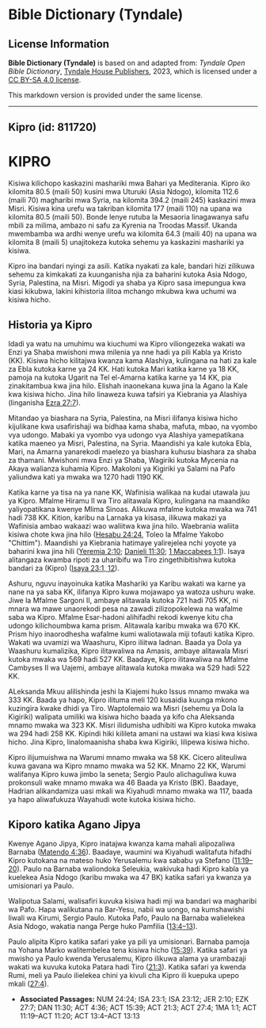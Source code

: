 # Bible Dictionary (Tyndale)

## License Information

**Bible Dictionary (Tyndale)** is based on and adapted from: _Tyndale Open Bible Dictionary_, [Tyndale House Publishers](https://tyndaleopenresources.com/), 2023, which is licensed under a [CC BY-SA 4.0 license](https://creativecommons.org/licenses/by-sa/4.0/legalcode.en).

This markdown version is provided under the same license.



--------------------------------

## Kipro (id: 811720)

KIPRO
=====

Kisiwa kilichopo kaskazini mashariki mwa Bahari ya Mediterania. Kipro iko kilomita 80\.5 (maili 50\) kusini mwa Uturuki (Asia Ndogo), kilomita 112\.6 (maili 70\) magharibi mwa Syria, na kilomita 394\.2 (maili 245\) kaskazini mwa Misri. Kisiwa kina urefu wa takriban kilomita 177 (maili 110\) na upana wa kilomita 80\.5 (maili 50\). Bonde lenye rutuba la Mesaoria linagawanya safu mbili za milima, ambazo ni safu za Kyrenia na Troodas Massif. Ukanda mwembamba wa ardhi wenye urefu wa kilomita 64\.3 (maili 40\) na upana wa kilomita 8 (maili 5\) unajitokeza kutoka sehemu ya kaskazini mashariki ya kisiwa.

Kipro ina bandari nyingi za asili. Katika nyakati za kale, bandari hizi zilikuwa sehemu za kimkakati za kuunganisha njia za baharini kutoka Asia Ndogo, Syria, Palestina, na Misri. Migodi ya shaba ya Kipro sasa imepungua kwa kiasi kikubwa, lakini kihistoria ilitoa mchango mkubwa kwa uchumi wa kisiwa hicho.

Historia ya Kipro
-----------------

Idadi ya watu na umuhimu wa kiuchumi wa Kipro viliongezeka wakati wa Enzi ya Shaba mwishoni mwa milenia ya nne hadi ya pili Kabla ya Kristo (KK). Kisiwa hicho kilitajwa kwanza kama Alashiya, kulingana na hati za kale za Ebla kutoka karne ya 24 KK. Hati kutoka Mari katika karne ya 18 KK, pamoja na kutoka Ugarit na Tel el\-Amarna katika karne ya 14 KK, pia zinakitambua kwa jina hilo. Elishah inaonekana kuwa jina la Agano la Kale kwa kisiwa hicho. Jina hilo linaweza kuwa tafsiri ya Kiebrania ya Alashiya (linganisha [Ezra 27:7](https://ref.ly/Ezek27:7)).

Mitandao ya biashara na Syria, Palestina, na Misri ilifanya kisiwa hicho kijulikane kwa usafirishaji wa bidhaa kama shaba, mafuta, mbao, na vyombo vya udongo. Mabaki ya vyombo vya udongo vya Alashiya yamepatikana katika maeneo ya Misri, Palestina, na Syria. Maandishi ya kale kutoka Ebla, Mari, na Amarna yanarekodi maelezo ya biashara kuhusu biashara za shaba za thamani. Mwishoni mwa Enzi ya Shaba, Wagiriki kutoka Mycenia na Akaya walianza kuhamia Kipro. Makoloni ya Kigiriki ya Salami na Pafo yaliundwa kati ya mwaka wa 1270 hadi 1190 KK.

Katika karne ya tisa na ya nane KK, Wafinisia walikaa na kudai utawala juu ya Kipro. Mfalme Hiramu II wa Tiro alitawala Kipro, kulingana na maandiko yaliyopatikana kwenye Mlima Sinoas. Alikuwa mfalme kutoka mwaka wa 741 hadi 738 KK. Kition, karibu na Larnaka ya kisasa, ilikuwa makazi ya Wafinisia ambao wakaazi wao waliitwa kwa jina hilo. Waebrania waliita kisiwa chote kwa jina hilo ([Hesabu 24:24](https://ref.ly/Num24:24), Toleo la Mfalme Yakobo "Chittim"). Maandishi ya Kiebrania hatimaye yalirejelea nchi yoyote ya baharini kwa jina hili ([Yeremia 2:10](https://ref.ly/Jer2:10); [Danieli 11:30](https://ref.ly/Dan11:30); [1 Maccabees 1:1](https://ref.ly/1Macc1:1)). Isaya alitangaza kwamba ripoti za uharibifu wa Tiro zingethibitishwa kutoka bandari za (Kipro) ([Isaya 23:1, 12](https://ref.ly/Isa23:1,Isa23:12)).

Ashuru, nguvu inayoinuka katika Mashariki ya Karibu wakati wa karne ya nane na ya saba KK, ilifanya Kipro kuwa mojawapo ya watoza ushuru wake. Jiwe la Mfalme Sargoni II, ambaye alitawala kutoka 721 hadi 705 KK, ni mnara wa mawe unaorekodi pesa na zawadi zilizopokelewa na wafalme saba wa Kipro. Mfalme Esar\-hadoni alihifadhi rekodi kwenye kitu cha udongo kilichoumbwa kama prism. Alitawala karibu mwaka wa 670 KK. Prism hiyo inaorodhesha wafalme kumi waliotawala miji tofauti katika Kipro. Wakati wa uvamizi wa Waashuru, Kipro iliitwa Iadnan. Baada ya Dola ya Waashuru kumalizika, Kipro ilitawaliwa na Amasis, ambaye alitawala Misri kutoka mwaka wa 569 hadi 527 KK. Baadaye, Kipro ilitawaliwa na Mfalme Cambyses II wa Uajemi, ambaye alitawala kutoka mwaka wa 529 hadi 522 KK.

ALeksanda Mkuu alilishinda jeshi la Kiajemi huko Issus mnamo mwaka wa 333 KK. Baada ya hapo, Kipro ilituma meli 120 kusaidia kuunga mkono kuzingira kwake dhidi ya Tiro. Waptolemaio wa Misri (sehemu ya Dola la Kigiriki) walipata umiliki wa kisiwa hicho baada ya kifo cha Aleksanda mnamo mwaka wa 323 KK. Misri ilidumisha udhibiti wa Kipro kutoka mwaka wa 294 hadi 258 KK. Kipindi hiki kilileta amani na ustawi wa kiasi kwa kisiwa hicho. Jina Kipro, linalomaanisha shaba kwa Kigiriki, lilipewa kisiwa hicho.

Kipro ilijumuishwa na Warumi mnamo mwaka wa 58 KK. Cicero aliteuliwa kuwa gavana wa Kipro mnamo mwaka wa 52 KK. Mnamo 22 KK, Warumi walifanya Kipro kuwa jimbo la seneta; Sergio Paulo alichaguliwa kuwa prokonsuli wake mnamo mwaka wa 46 Baada ya Kristo (BK). Baadaye, Hadrian alikandamiza uasi mkali wa Kiyahudi mnamo mwaka wa 117, baada ya hapo aliwafukuza Wayahudi wote kutoka kisiwa hicho.

Kiporo katika Agano Jipya
-------------------------

Kwenye Agano Jipya, Kipro inatajwa kwanza kama mahali alipozaliwa Barnaba ([Matendo 4:36](https://ref.ly/Acts4:36)). Baadaye, waumini wa Kiyahudi walitafuta hifadhi Kipro kutokana na mateso huko Yerusalemu kwa sababu ya Stefano ([11:19–20](https://ref.ly/Acts11:19-Acts11:20)). Paulo na Barnaba waliondoka Seleukia, wakivuka hadi Kipro kabla ya kuelekea Asia Ndogo (karibu mwaka wa 47 BK) katika safari ya kwanza ya umisionari ya Paulo.

Walipotua Salami, walisafiri kuvuka kisiwa hadi mji wa bandari wa magharibi wa Pafo. Hapa walikutana na Bar\-Yesu, nabii wa uongo, na kumshawishi liwali wa Kirumi, Sergio Paulo. Kutoka Pafo, Paulo na Barnaba walielekea Asia Ndogo, wakatia nanga Perge huko Pamfilia ([13:4–13](https://ref.ly/Acts13:4-Acts13:13)).

Paulo alipita Kipro katika safari yake ya pili ya umisionari. Barnaba pamoja na Yohana Marko walitembelea tena kisiwa hicho ([15:39](https://ref.ly/Acts15:39)). Katika safari ya mwisho ya Paulo kwenda Yerusalemu, Kipro ilikuwa alama ya urambazaji wakati wa kuvuka kutoka Patara hadi Tiro ([21:3](https://ref.ly/Acts21:3)). Katika safari ya kwenda Rumi, meli ya Paulo ilielekea chini ya kivuli cha Kipro ili kuepuka upepo mkali ([27:4](https://ref.ly/Acts27:4)).

* **Associated Passages:** NUM 24:24; ISA 23:1; ISA 23:12; JER 2:10; EZK 27:7; DAN 11:30; ACT 4:36; ACT 15:39; ACT 21:3; ACT 27:4; 1MA 1:1; ACT 11:19–ACT 11:20; ACT 13:4–ACT 13:13

